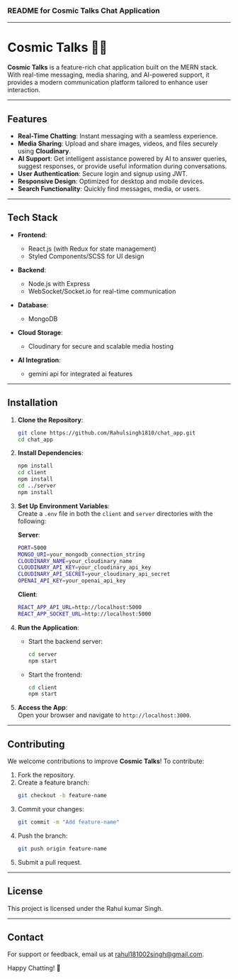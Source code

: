 ### README for Cosmic Talks Chat Application  

---

# Cosmic Talks 🌌💬  

**Cosmic Talks** is a feature-rich chat application built on the MERN stack. With real-time messaging, media sharing, and AI-powered support, it provides a modern communication platform tailored to enhance user interaction.  

---

## Features  

- **Real-Time Chatting**: Instant messaging with a seamless experience.  
- **Media Sharing**: Upload and share images, videos, and files securely using **Cloudinary**.  
- **AI Support**: Get intelligent assistance powered by AI to answer queries, suggest responses, or provide useful information during conversations.  
- **User Authentication**: Secure login and signup using JWT.  
- **Responsive Design**: Optimized for desktop and mobile devices.  
- **Search Functionality**: Quickly find messages, media, or users.  

---

## Tech Stack  

- **Frontend**:  
  - React.js (with Redux for state management)  
  - Styled Components/SCSS for UI design  

- **Backend**:  
  - Node.js with Express  
  - WebSocket/Socket.io for real-time communication  

- **Database**:  
  - MongoDB  

- **Cloud Storage**:  
  - Cloudinary for secure and scalable media hosting  

- **AI Integration**:  
  - gemini api for integrated ai features  

---

## Installation  

1. **Clone the Repository**:  
   ```bash  
   git clone https://github.com/Rahulsingh1810/chat_app.git  
   cd chat_app  
   ```  

2. **Install Dependencies**:  
   ```bash  
   npm install  
   cd client  
   npm install  
   cd ../server  
   npm install  
   ```  

3. **Set Up Environment Variables**:  
   Create a `.env` file in both the `client` and `server` directories with the following:  

   **Server**:  
   ```bash  
   PORT=5000  
   MONGO_URI=your_mongodb_connection_string  
   CLOUDINARY_NAME=your_cloudinary_name  
   CLOUDINARY_API_KEY=your_cloudinary_api_key  
   CLOUDINARY_API_SECRET=your_cloudinary_api_secret  
   OPENAI_API_KEY=your_openai_api_key  
   ```  

   **Client**:  
   ```bash  
   REACT_APP_API_URL=http://localhost:5000  
   REACT_APP_SOCKET_URL=http://localhost:5000  
   ```  

4. **Run the Application**:  
   - Start the backend server:  
     ```bash  
     cd server  
     npm start  
     ```  
   - Start the frontend:  
     ```bash  
     cd client  
     npm start  
     ```  

5. **Access the App**:  
   Open your browser and navigate to `http://localhost:3000`.  

---

## Contributing  

We welcome contributions to improve **Cosmic Talks**! To contribute:  
1. Fork the repository.  
2. Create a feature branch:  
   ```bash  
   git checkout -b feature-name  
   ```  
3. Commit your changes:  
   ```bash  
   git commit -m "Add feature-name"  
   ```  
4. Push the branch:  
   ```bash  
   git push origin feature-name  
   ```  
5. Submit a pull request.  

---

## License  

This project is licensed under the Rahul kumar Singh.  

---

## Contact  

For support or feedback, email us at rahul181002singh@gmail.com.  

Happy Chatting! 🚀  
